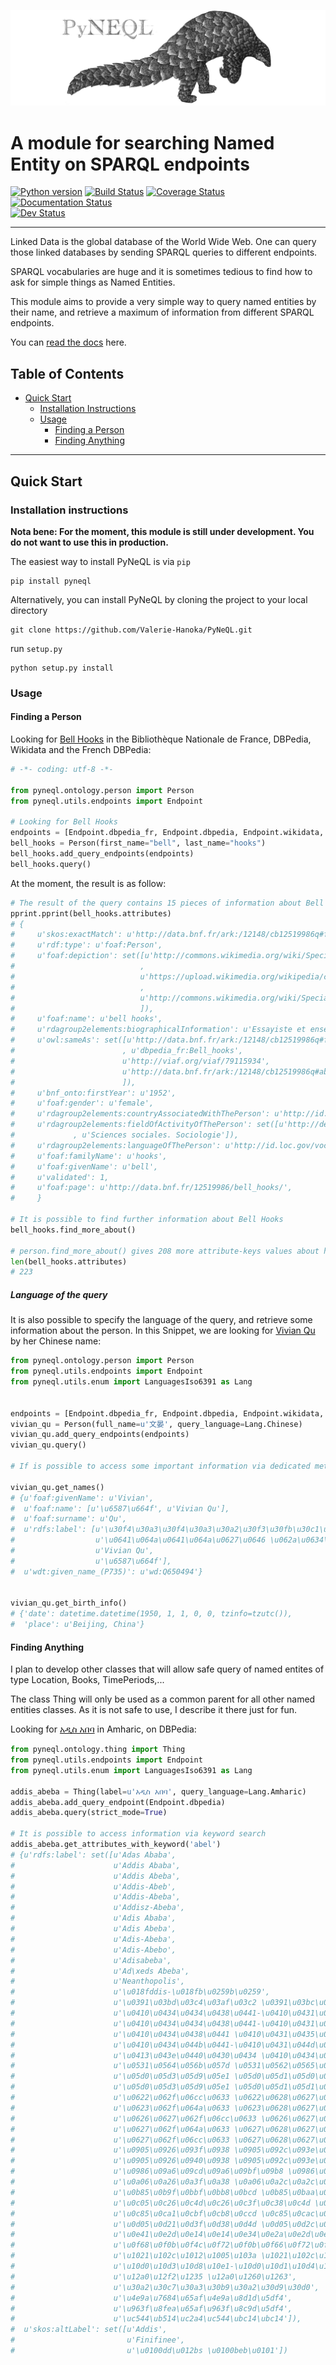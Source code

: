 ![PyNeQL](https://github.com/Valerie-Hanoka/PyNeQL/blob/master/illustration.png)


A module for searching Named Entity on SPARQL endpoints
===========================================================

[![Python version](https://img.shields.io/badge/python-2.7-ff69b4.svg)](https://img.shields.io/badge/python-2.7-ff69b4.svg)
[![Build Status](https://travis-ci.org/Valerie-Hanoka/PyNeQL.svg?branch=master)](https://travis-ci.org/Valerie-Hanoka/PyNeQL)
[![Coverage Status](https://coveralls.io/repos/github/Valerie-Hanoka/PyNeQL/badge.svg?branch=master)](https://coveralls.io/github/Valerie-Hanoka/PyNeQL?branch=master)
[![Documentation Status](https://readthedocs.org/projects/pyneql/badge/?version=latest)](http://pyneql.readthedocs.io/en/latest/?badge=latest)               
[![Dev Status](https://img.shields.io/badge/status-development%20%C2%AF%5C__(%E3%83%84)__%2F%C2%AF-lightgrey.svg)](https://img.shields.io/badge/status-development%20%C2%AF%5C__(%E3%83%84)__%2F%C2%AF-lightgrey.svg)

---------------


Linked Data is the global database of the World Wide Web.
One can query those linked databases by sending SPARQL queries to different endpoints.

SPARQL vocabularies are huge and it is sometimes tedious to find how to ask for simple
things as Named Entities.

This module aims to provide a very simple way to query named entities by their name, and retrieve
a maximum of information from different SPARQL endpoints.

You can [read the docs](https://pyneql.readthedocs.io/) here.

Table of Contents
-----------------  

- [Quick Start](#quick-start)
    - [Installation Instructions](#installation-instructions)
    - [Usage](#usage)
        - [Finding a Person](#finding-person)
        - [Finding Anything](#finding-anything)

-----------

## Quick Start
<div id='quick-start'/>


### Installation instructions
<div id='installation-instructions'/>


**Nota bene: For the moment, this module is still under development. 
You do not want to use this in production.**


The easiest way to install PyNeQL is via `pip`

    pip install pyneql 

Alternatively, you can install PyNeQL by cloning the project to your local directory

    git clone https://github.com/Valerie-Hanoka/PyNeQL.git

run `setup.py` 

    python setup.py install



### Usage
<div id='usage'/>


#### Finding a Person
<div id='finding-person'/>

Looking for [Bell Hooks](https://fr.wikipedia.org/wiki/Bell_hooks) in the Bibliothèque Nationale de France, DBPedia, Wikidata and the French DBPedia:

```python
# -*- coding: utf-8 -*-

from pyneql.ontology.person import Person
from pyneql.utils.endpoints import Endpoint

# Looking for Bell Hooks
endpoints = [Endpoint.dbpedia_fr, Endpoint.dbpedia, Endpoint.wikidata, Endpoint.bnf]
bell_hooks = Person(first_name="bell", last_name="hooks")
bell_hooks.add_query_endpoints(endpoints)
bell_hooks.query()
```

At the moment, the result is as follow:

```python
# The result of the query contains 15 pieces of information about Bell Hooks.
pprint.pprint(bell_hooks.attributes)
# {
#     u'skos:exactMatch': u'http://data.bnf.fr/ark:/12148/cb12519986q#foaf:Person',
#     u'rdf:type': u'foaf:Person',
#     u'foaf:depiction': set([u'http://commons.wikimedia.org/wiki/Special:FilePath/Bellhooks.jpg?width=300'
#                            ,
#                            u'https://upload.wikimedia.org/wikipedia/commons/7/7b/Bellhooks.jpg'
#                            ,
#                            u'http://commons.wikimedia.org/wiki/Special:FilePath/Bellhooks.jpg'
#                            ]),
#     u'foaf:name': u'bell hooks',
#     u'rdagroup2elements:biographicalInformation': u'Essayiste et enseignante. - Militante f\xe9minisme et contre la s\xe9gragation raciale. - Fondatrice, en 2014, du bell hooks Institute, Berea College (Ky., \xc9tats-Unis). - Pseudonyme de Gloria Jean Watkins',
#     u'owl:sameAs': set([u'http://data.bnf.fr/ark:/12148/cb12519986q#foaf:Person'
#                        , u'dbpedia_fr:Bell_hooks',
#                        u'http://viaf.org/viaf/79115934',
#                        u'http://data.bnf.fr/ark:/12148/cb12519986q#about'
#                        ]),
#     u'bnf_onto:firstYear': u'1952',
#     u'foaf:gender': u'female',
#     u'rdagroup2elements:countryAssociatedWithThePerson': u'http://id.loc.gov/vocabulary/countries/xxu',
#     u'rdagroup2elements:fieldOfActivityOfThePerson': set([u'http://dewey.info/class/300/'
#             , u'Sciences sociales. Sociologie']),
#     u'rdagroup2elements:languageOfThePerson': u'http://id.loc.gov/vocabulary/iso639-2/eng',
#     u'foaf:familyName': u'hooks',
#     u'foaf:givenName': u'bell',
#     u'validated': 1,
#     u'foaf:page': u'http://data.bnf.fr/12519986/bell_hooks/',
#     }

# It is possible to find further information about Bell Hooks
bell_hooks.find_more_about()

# person.find_more_about() gives 208 more attribute-keys values about her:
len(bell_hooks.attributes)
# 223
```

##### Language of the query

It is also possible to specify the language of the query, 
and retrieve some information about the person. In this Snippet, we are looking 
for [Vivian Qu](https://en.wikipedia.org/wiki/Vivian_Qu) by her Chinese name:


```python 
from pyneql.ontology.person import Person
from pyneql.utils.endpoints import Endpoint
from pyneql.utils.enum import LanguagesIso6391 as Lang


endpoints = [Endpoint.dbpedia_fr, Endpoint.dbpedia, Endpoint.wikidata, Endpoint.bnf]
vivian_qu = Person(full_name=u'文晏', query_language=Lang.Chinese)
vivian_qu.add_query_endpoints(endpoints)
vivian_qu.query()

# If is possible to access some important information via dedicated methods

vivian_qu.get_names()
# {u'foaf:givenName': u'Vivian',
#  u'foaf:name': [u'\u6587\u664f', u'Vivian Qu'],
#  u'foaf:surname': u'Qu',
#  u'rdfs:label': [u'\u30f4\u30a3\u30f4\u30a3\u30a2\u30f3\u30fb\u30c1\u30e5\u30a4',
#                  u'\u0641\u064a\u0641\u064a\u0627\u0646 \u062a\u0634\u0648',
#                  u'Vivian Qu',
#                  u'\u6587\u664f'],
#  u'wdt:given_name_(P735)': u'wd:Q650494'}


vivian_qu.get_birth_info()
# {'date': datetime.datetime(1950, 1, 1, 0, 0, tzinfo=tzutc()),
#  'place': u'Beijing, China'}
```


#### Finding Anything
<div id='finding-anything'/>

I plan to develop other classes that will allow safe query of named entites of type 
Location, Books, TimePeriods,...

The class Thing will only be used as a common parent for all other named entities classes. 
As it is not safe to use, I describe it there just for fun.


Looking for [አዲስ አበባ](https://en.wikipedia.org/wiki/Addis_Ababa) in Amharic, on DBPedia:

```python
from pyneql.ontology.thing import Thing
from pyneql.utils.endpoints import Endpoint
from pyneql.utils.enum import LanguagesIso6391 as Lang

addis_abeba = Thing(label=u'አዲስ አበባ', query_language=Lang.Amharic)
addis_abeba.add_query_endpoint(Endpoint.dbpedia)
addis_abeba.query(strict_mode=True)

# It is possible to access information via keyword search
addis_abeba.get_attributes_with_keyword('abel')
# {u'rdfs:label': set([u'Adas Ababa',
#                      u'Addis Ababa',
#                      u'Addis Abeba',
#                      u'Addis-Abeb',
#                      u'Addis-Abeba',
#                      u'Addisz-Abeba',
#                      u'Adis Ababa',
#                      u'Adis Abeba',
#                      u'Adis-Abeba',
#                      u'Adis-Abebo',
#                      u'Adisabeba',
#                      u'Ad\xeds Abeba',
#                      u'Neanthopolis',
#                      u'\u018fddis-\u018fb\u0259b\u0259',
#                      u'\u0391\u03bd\u03c4\u03af\u03c2 \u0391\u03bc\u03c0\u03ad\u03bc\u03c0\u03b1',
#                      u'\u0410\u0434\u0434\u0438\u0441-\u0410\u0431\u0435\u0431\xe6',
#                      u'\u0410\u0434\u0434\u0438\u0441-\u0410\u0431\u0435\u0431\u0430',
#                      u'\u0410\u0434\u0438\u0441 \u0410\u0431\u0435\u0431\u0430',
#                      u'\u0410\u0434\u044b\u0441-\u0410\u0431\u044d\u0431\u0430',
#                      u'\u0413\u043e\u0440\u0430\u0434 \u0410\u0434\u044b\u0441-\u0410\u0431\u0435\u0431\u0430',
#                      u'\u0531\u0564\u056b\u057d \u0531\u0562\u0565\u0562\u0561',
#                      u'\u05d0\u05d3\u05d9\u05e1 \u05d0\u05d1\u05d0\u05d1\u05d0',
#                      u'\u05d0\u05d3\u05d9\u05e1 \u05d0\u05d1\u05d1\u05d4',
#                      u'\u0622\u062f\u06cc\u0633 \u0622\u0628\u0627\u0628\u0627',
#                      u'\u0623\u062f\u064a\u0633 \u0623\u0628\u0627\u0628\u0627',
#                      u'\u0626\u0627\u062f\u06cc\u0633 \u0626\u0627\u0628\u0627\u0628\u0627',
#                      u'\u0627\u062f\u064a\u0633 \u0627\u0628\u0627\u0628\u0627',
#                      u'\u0627\u062f\u06cc\u0633 \u0627\u0628\u0627\u0628\u0627',
#                      u'\u0905\u0926\u093f\u0938 \u0905\u092c\u093e\u092c\u093e',
#                      u'\u0905\u0926\u0940\u0938 \u0905\u092c\u093e\u092c\u093e',
#                      u'\u0986\u09a6\u09cd\u09a6\u09bf\u09b8 \u0986\u09ac\u09be\u09ac\u09be',
#                      u'\u0a06\u0a26\u0a3f\u0a38 \u0a06\u0a2c\u0a2c\u0a3e',
#                      u'\u0b85\u0b9f\u0bbf\u0bb8\u0bcd \u0b85\u0baa\u0bbe\u0baa\u0bbe',
#                      u'\u0c05\u0c26\u0c4d\u0c26\u0c3f\u0c38\u0c4d \u0c05\u0c2c\u0c3e\u0c2c\u0c3e',
#                      u'\u0c85\u0ca1\u0cbf\u0cb8\u0ccd \u0c85\u0cac\u0cbe\u0cac',
#                      u'\u0d05\u0d21\u0d3f\u0d38\u0d4d \u0d05\u0d2c\u0d46\u0d2c',
#                      u'\u0e41\u0e2d\u0e14\u0e14\u0e34\u0e2a\u0e2d\u0e32\u0e1a\u0e32\u0e1a\u0e32',
#                      u'\u0f68\u0f0b\u0f4c\u0f72\u0f0b\u0f66\u0f72\u0f0b\u0f68\u0f0b\u0f56\u0f0b\u0f56\u0f0d',
#                      u'\u1021\u102c\u1012\u1005\u103a \u1021\u102c\u1018\u102c\u1018\u102c\u1019\u103c\u102d\u102f\u1037',
#                      u'\u10d0\u10d3\u10d8\u10e1-\u10d0\u10d1\u10d4\u10d1\u10d0',
#                      u'\u12a0\u12f2\u1235 \u12a0\u1260\u1263',
#                      u'\u30a2\u30c7\u30a3\u30b9\u30a2\u30d9\u30d0',
#                      u'\u4e9a\u7684\u65af\u4e9a\u8d1d\u5df4',
#                      u'\u963f\u8fea\u65af\u963f\u8c9d\u5df4',
#                      u'\uc544\ub514\uc2a4\uc544\ubc14\ubc14']),
#  u'skos:altLabel': set([u'Addis',
#                         u'Finifinee',
#                         u'\u0100dd\u012bs \u0100beb\u0101'])

```




